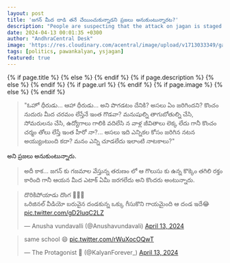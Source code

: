 ```yaml
---
layout: post
title: 'జగన్ మీద దాడి తనే చేయించుకున్నాడని ప్రజలు అనుకుంటున్నారట?'
description: "People are suspecting that the attack on jagan is staged and not real"
date: 2024-04-13 00:01:35 +0300
author: "AndhraCentral Desk"
image: 'https://res.cloudinary.com/acentral/image/upload/v1713033349/ganja/jaganattack_csg44a.jpg'
tags: [politics, pawankalyan, ysjagan]
featured: true
---
```


<meta content="{{ site.title }}" property="og:site_name">
{% if page.title %}
  <meta content="{{ page.title }}" property="og:title">
{% else %}
  <meta content="{{ site.title }}" property="og:title">
{% endif %}
{% if page.description %}
  <meta content="{{ page.description }}" property="og:description">
{% else %}
  <meta content="{{ site.description }}" property="og:description">
{% endif %}
{% if page.url %}
  <meta content="{{ site.url }}{{ page.url }}" property="og:url">
{% endif %}
{% if page.image %}
  <meta content="https://res.cloudinary.com/acentral/image/upload/v1713033349/ganja/jaganattack_csg44a.jpg" property="og:image">
{% else %}
  <meta content="{{ site.url }}/images/og.png" property="og:image">
{% endif %}

> "ఓహో ధీరుడు... ఆహా ధీరుడు... అని పొగడటం దేనికి? అసలు ఏం జరిగిందని? కొంచం నుదురు మీద చరమం లేస్తేనే ఇంత గొడవా? మనుషుల్ని తాగుబోతుల్ని చేసి, సోమరులను చేసి, ఉద్యోగాలు గాలికి వదిలేసి న వాళ్ల జీవితాలు లెక్క లేదు గానీ కొంచం చర్మం తోలు లేస్తే ఇంత హీరో నా?... అసలు ఇది ఎన్నికల కోసం జరిగిన నటన అయ్యుంటుంది కదా? మనం ఎన్ని చూడలేదు ఇలాంటి నాటకాలు?"

అని ప్రజలు అనుకుంటున్నారు.

> అదీ కాక... జగన్ కు గజమాల వేస్తున్న తరుణం లో ఆ గొలుసు కు ఉన్న కొక్కెం తగిలి రక్తం కారింది గానీ ఆయన మీద ఎటాక్ ఏమీ జరగలేదు అని కొందరు అంటున్నారు.

<blockquote class="twitter-tweet"><p lang="te" dir="ltr">దొరికిపోయాడు దొంగ 🤷🏻‍♀️<br>ఒరిజినల్ వీడియో బరువైన దండకున్న ఒక్కు గీసుకొని గాయమైంది ఆ దండ ఇదే😂 <a href="https://t.co/gD2IuqC2LZ">pic.twitter.com/gD2IuqC2LZ</a></p>&mdash; Anusha vundavalli (@Anushavundavali) <a href="https://twitter.com/Anushavundavali/status/1779202818525770218?ref_src=twsrc%5Etfw">April 13, 2024</a></blockquote> <script async src="https://platform.twitter.com/widgets.js" charset="utf-8"></script>

<blockquote class="twitter-tweet"><p lang="en" dir="ltr">same school 😄 <a href="https://t.co/rWuXocOQwT">pic.twitter.com/rWuXocOQwT</a></p>&mdash; The Protagonist 🥛 (@KalyanForever_) <a href="https://twitter.com/KalyanForever_/status/1779181391097581948?ref_src=twsrc%5Etfw">April 13, 2024</a></blockquote> <script async src="https://platform.twitter.com/widgets.js" charset="utf-8"></script>